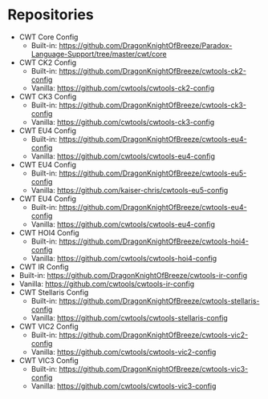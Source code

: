 # Repositories
 
- CWT Core Config
  - Built-in: <https://github.com/DragonKnightOfBreeze/Paradox-Language-Support/tree/master/cwt/core>
- CWT CK2 Config
  - Built-in: <https://github.com/DragonKnightOfBreeze/cwtools-ck2-config>
  - Vanilla: <https://github.com/cwtools/cwtools-ck2-config>
- CWT CK3 Config
  - Built-in: <https://github.com/DragonKnightOfBreeze/cwtools-ck3-config>
  - Vanilla: <https://github.com/cwtools/cwtools-ck3-config>
- CWT EU4 Config
  - Built-in: <https://github.com/DragonKnightOfBreeze/cwtools-eu4-config>
  - Vanilla: <https://github.com/cwtools/cwtools-eu4-config>
- CWT EU4 Config
  - Built-in: <https://github.com/DragonKnightOfBreeze/cwtools-eu5-config>
  - Vanilla: <https://github.com/kaiser-chris/cwtools-eu5-config>
- CWT EU4 Config
  - Built-in: <https://github.com/DragonKnightOfBreeze/cwtools-eu4-config>
  - Vanilla: <https://github.com/cwtools/cwtools-eu4-config>
- CWT HOI4 Config
  - Built-in: <https://github.com/DragonKnightOfBreeze/cwtools-hoi4-config>
  - Vanilla: <https://github.com/cwtools/cwtools-hoi4-config>
- CWT IR Config
- Built-in: <https://github.com/DragonKnightOfBreeze/cwtools-ir-config>
- Vanilla: <https://github.com/cwtools/cwtools-ir-config>
- CWT Stellaris Config
  - Built-in: <https://github.com/DragonKnightOfBreeze/cwtools-stellaris-config>
  - Vanilla: <https://github.com/cwtools/cwtools-stellaris-config>
- CWT VIC2 Config
  - Built-in: <https://github.com/DragonKnightOfBreeze/cwtools-vic2-config>
  - Vanilla: <https://github.com/cwtools/cwtools-vic2-config>
- CWT VIC3 Config
  - Built-in: <https://github.com/DragonKnightOfBreeze/cwtools-vic3-config>
  - Vanilla: <https://github.com/cwtools/cwtools-vic3-config>